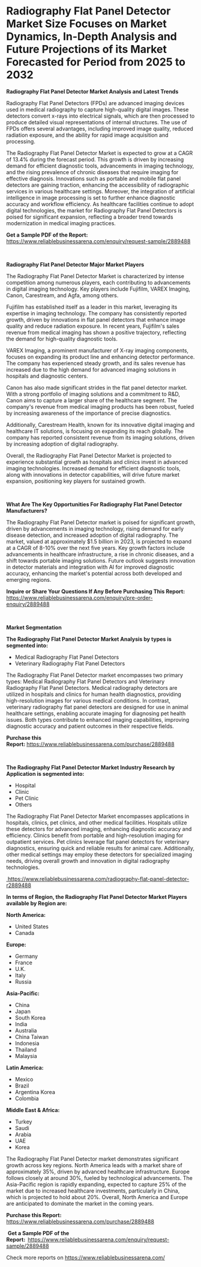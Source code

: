 <p><h1>Radiography Flat Panel Detector Market Size Focuses on Market Dynamics, In-Depth Analysis and Future Projections of its Market Forecasted for Period from 2025 to 2032</h1></p><p><strong>Radiography Flat Panel Detector Market Analysis and Latest Trends</strong></p>
<p><p>Radiography Flat Panel Detectors (FPDs) are advanced imaging devices used in medical radiography to capture high-quality digital images. These detectors convert x-rays into electrical signals, which are then processed to produce detailed visual representations of internal structures. The use of FPDs offers several advantages, including improved image quality, reduced radiation exposure, and the ability for rapid image acquisition and processing.</p><p>The Radiography Flat Panel Detector Market is expected to grow at a CAGR of 13.4% during the forecast period. This growth is driven by increasing demand for efficient diagnostic tools, advancements in imaging technology, and the rising prevalence of chronic diseases that require imaging for effective diagnosis. Innovations such as portable and mobile flat panel detectors are gaining traction, enhancing the accessibility of radiographic services in various healthcare settings. Moreover, the integration of artificial intelligence in image processing is set to further enhance diagnostic accuracy and workflow efficiency. As healthcare facilities continue to adopt digital technologies, the market for Radiography Flat Panel Detectors is poised for significant expansion, reflecting a broader trend towards modernization in medical imaging practices.</p></p>
<p><strong>Get a Sample PDF of the Report:&nbsp;</strong> <a href="https://www.reliablebusinessarena.com/enquiry/request-sample/2889488?utm_campaign=3118&utm_medium=2&utm_source=Github&utm_content=ia&utm_term=14032025&utm_id=radiography-flat-panel-detector">https://www.reliablebusinessarena.com/enquiry/request-sample/2889488</a></p>
<p>&nbsp;</p>
<p><strong>Radiography Flat Panel Detector Major Market Players</strong></p>
<p><p>The Radiography Flat Panel Detector Market is characterized by intense competition among numerous players, each contributing to advancements in digital imaging technology. Key players include Fujifilm, VAREX Imaging, Canon, Carestream, and Agfa, among others.</p><p>Fujifilm has established itself as a leader in this market, leveraging its expertise in imaging technology. The company has consistently reported growth, driven by innovations in flat panel detectors that enhance image quality and reduce radiation exposure. In recent years, Fujifilm's sales revenue from medical imaging has shown a positive trajectory, reflecting the demand for high-quality diagnostic tools.</p><p>VAREX Imaging, a prominent manufacturer of X-ray imaging components, focuses on expanding its product line and enhancing detector performance. The company has experienced steady growth, and its sales revenue has increased due to the high demand for advanced imaging solutions in hospitals and diagnostic centers.</p><p>Canon has also made significant strides in the flat panel detector market. With a strong portfolio of imaging solutions and a commitment to R&D, Canon aims to capture a larger share of the healthcare segment. The company's revenue from medical imaging products has been robust, fueled by increasing awareness of the importance of precise diagnostics.</p><p>Additionally, Carestream Health, known for its innovative digital imaging and healthcare IT solutions, is focusing on expanding its reach globally. The company has reported consistent revenue from its imaging solutions, driven by increasing adoption of digital radiography.</p><p>Overall, the Radiography Flat Panel Detector Market is projected to experience substantial growth as hospitals and clinics invest in advanced imaging technologies. Increased demand for efficient diagnostic tools, along with innovations in detector capabilities, will drive future market expansion, positioning key players for sustained growth.</p></p>
<p>&nbsp;</p>
<p><strong>What Are The Key Opportunities For Radiography Flat Panel Detector Manufacturers?</strong></p>
<p><p>The Radiography Flat Panel Detector market is poised for significant growth, driven by advancements in imaging technology, rising demand for early disease detection, and increased adoption of digital radiography. The market, valued at approximately $1.5 billion in 2023, is projected to expand at a CAGR of 8-10% over the next five years. Key growth factors include advancements in healthcare infrastructure, a rise in chronic diseases, and a shift towards portable imaging solutions. Future outlook suggests innovation in detector materials and integration with AI for improved diagnostic accuracy, enhancing the market's potential across both developed and emerging regions.</p></p>
<p><strong>Inquire or Share Your Questions If Any Before Purchasing This Report:</strong> <a href="https://www.reliablebusinessarena.com/enquiry/pre-order-enquiry/2889488?utm_campaign=3118&utm_medium=2&utm_source=Github&utm_content=ia&utm_term=14032025&utm_id=radiography-flat-panel-detector">https://www.reliablebusinessarena.com/enquiry/pre-order-enquiry/2889488</a></p>
<p>&nbsp;</p>
<p><strong>Market Segmentation</strong></p>
<p><strong>The Radiography Flat Panel Detector Market Analysis by types is segmented into:</strong></p>
<p><ul><li> Medical Radiography Flat Panel Detectors</li><li>Veterinary Radiography Flat Panel Detectors </li></ul></p>
<p><p>The Radiography Flat Panel Detector market encompasses two primary types: Medical Radiography Flat Panel Detectors and Veterinary Radiography Flat Panel Detectors. Medical radiography detectors are utilized in hospitals and clinics for human health diagnostics, providing high-resolution images for various medical conditions. In contrast, veterinary radiography flat panel detectors are designed for use in animal healthcare settings, enabling accurate imaging for diagnosing pet health issues. Both types contribute to enhanced imaging capabilities, improving diagnostic accuracy and patient outcomes in their respective fields.</p></p>
<p><strong>Purchase this Report:&nbsp;</strong><a href="https://www.reliablebusinessarena.com/purchase/2889488?utm_campaign=3118&utm_medium=2&utm_source=Github&utm_content=ia&utm_term=14032025&utm_id=radiography-flat-panel-detector">https://www.reliablebusinessarena.com/purchase/2889488</a></p>
<p>&nbsp;</p>
<p><strong>The Radiography Flat Panel Detector Market Industry Research by Application is segmented into:</strong></p>
<p><ul><li> Hospital</li><li>Clinic</li><li>Pet Clinic</li><li>Others </li></ul></p>
<p><p>The Radiography Flat Panel Detector Market encompasses applications in hospitals, clinics, pet clinics, and other medical facilities. Hospitals utilize these detectors for advanced imaging, enhancing diagnostic accuracy and efficiency. Clinics benefit from portable and high-resolution imaging for outpatient services. Pet clinics leverage flat panel detectors for veterinary diagnostics, ensuring quick and reliable results for animal care. Additionally, other medical settings may employ these detectors for specialized imaging needs, driving overall growth and innovation in digital radiography technologies.</p></p>
<p><a href="https://www.reliablebusinessarena.com/radiography-flat-panel-detector-r2889488?utm_campaign=3118&utm_medium=2&utm_source=Github&utm_content=ia&utm_term=14032025&utm_id=radiography-flat-panel-detector">&nbsp;https://www.reliablebusinessarena.com/radiography-flat-panel-detector-r2889488</a></p>
<p><strong>In terms of Region, the Radiography Flat Panel Detector Market Players available by Region are:</strong></p>
<p>
    <p> <strong> North America: </strong>
        <ul>
            <li>United States</li>
            <li>Canada</li>
        </ul>
        </p> 
    <p> <strong> Europe: </strong>
        <ul>
            <li>Germany</li>
            <li>France</li>
            <li>U.K.</li>
            <li>Italy</li>
            <li>Russia</li>
        </ul>
        </p> 
    <p> <strong> Asia-Pacific: </strong>
        <ul>
            <li>China</li>
            <li>Japan</li>
            <li>South Korea</li>
            <li>India</li>
            <li>Australia</li>
            <li>China Taiwan</li>
            <li>Indonesia</li>
            <li>Thailand</li>
            <li>Malaysia</li>
        </ul>
        </p> 
    <p> <strong> Latin America: </strong>
        <ul>
            <li>Mexico</li>
            <li>Brazil</li>
            <li>Argentina Korea</li>
            <li>Colombia</li>
        </ul>
        </p> 
    <p> <strong> Middle East & Africa: </strong>
        <ul>
            <li>Turkey</li>
            <li>Saudi</li>
            <li>Arabia</li>
            <li>UAE</li>
            <li>Korea</li>
        </ul>
    </p>
    </p>
<p><p>The Radiography Flat Panel Detector market demonstrates significant growth across key regions. North America leads with a market share of approximately 35%, driven by advanced healthcare infrastructure. Europe follows closely at around 30%, fueled by technological advancements. The Asia-Pacific region is rapidly expanding, expected to capture 25% of the market due to increased healthcare investments, particularly in China, which is projected to hold about 20%. Overall, North America and Europe are anticipated to dominate the market in the coming years.</p></p>
<p><strong>Purchase this Report: </strong><a href="https://www.reliablebusinessarena.com/purchase/2889488?utm_campaign=3118&utm_medium=2&utm_source=Github&utm_content=ia&utm_term=14032025&utm_id=radiography-flat-panel-detector">https://www.reliablebusinessarena.com/purchase/2889488</a></p>
<p>&nbsp;<strong>Get a Sample PDF of the Report:&nbsp;&nbsp;</strong><a href="https://www.reliablebusinessarena.com/enquiry/request-sample/2889488?utm_campaign=3118&utm_medium=2&utm_source=Github&utm_content=ia&utm_term=14032025&utm_id=radiography-flat-panel-detector">https://www.reliablebusinessarena.com/enquiry/request-sample/2889488</a></p>
<p><strong></strong></p>
<p>Check more reports on <a href="https://www.reliablebusinessarena.com/?utm_campaign=3118&utm_medium=2&utm_source=Github&utm_content=ia&utm_term=14032025&utm_id=radiography-flat-panel-detector">https://www.reliablebusinessarena.com/</a></p>